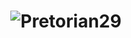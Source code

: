 <h1 align="center">
  <img src="https://raw.githubusercontent.com/pretorian29/main/pretorian29/assets/pretorian.svg" alt="Pretorian29" />
</h1>
